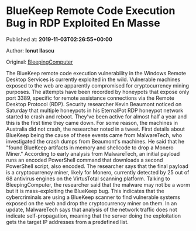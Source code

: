 
# BlueKeep Remote Code Execution Bug in RDP Exploited En Masse

Published at: **2019-11-03T02:26:55+00:00**

Author: **Ionut Ilascu**

Original: [BleepingComputer](https://www.bleepingcomputer.com/news/security/bluekeep-remote-code-execution-bug-in-rdp-exploited-en-masse/)

The BlueKeep remote code execution vulnerability in the Windows Remote Desktop Services is currently exploited in the wild. Vulnerable machines exposed to the web are apparently compromised for cryptocurrency mining purposes.
The attempts have been recorded by honeypots that expose only port 3389, specific for remote assistance connections via the Remote Desktop Protocol (RDP).
Security researcher Kevin Beaumont noticed on Saturday that multiple honeypots in his EternalPot RDP honeypot network started to crash and reboot. They've been active for almost half a year and this is the first time they came down. For some reason, the machines in Australia did not crash, the researcher noted in a tweet.
First details about BlueKeep being the cause of these events came from MalwareTech, who investigated the crash dumps from Beaumont's machines. He said that he "found BlueKeep artifacts in memory and shellcode to drop a Monero Miner."
According to early analysis from MalwareTech, an initial payload runs an encoded PowerShell command that downloads a second PowerShell script, also encoded. The researcher says that the final payload is a cryptocurrency miner, likely for Monero, currently detected by 25 out of 68 antivirus engines on the VirtusTotal scanning platform.
Talking to BleepingComputer, the researcher said that the malware may not be a worm but it is mass-exploiting the BlueKeep bug. This indicates that the cybercriminals are using a BlueKeep scanner to find vulnerable systems exposed on the web and drop the cryptocurrency miner on them.
In an update, MalwareTech says that analysis of the network traffic does not indicate self-propagation, meaning that the server doing the exploitation gets the target IP addresses from a predefined list.
